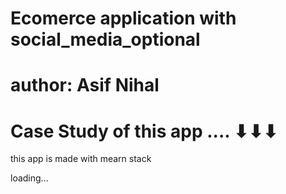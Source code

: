 # Ecomerce application with social_media_optional

# author: Asif Nihal

# Case Study of this app .... ⬇⬇⬇

this app is made with mearn stack

loading...
